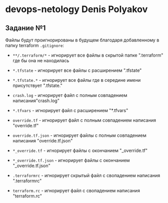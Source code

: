 # devops-netology Denis Polyakov
## Задание №1

Файлы будут проигнорированы в будущем благодаря добавленному в папку terraform `.gitignore`:
- `**/.terraform/*` - игнорирует все файлы в скрытой папке ".terraform" где бы она не находилась
- `*.tfstate` - игнорирует все файлы с расширением ".tfstate"
- `*.tfstate.*` - игнорирует все файлы где в середине имени присутствует ".tfstate."
- `crash.log` - игнорирует файл с полным совпадением написания"crash.log"
- `*.tfvars` - игнорирует файл с расширением "*.tfvars"
- `override.tf` - игнорирует файл с полным совпадением написания "override.tf"
- `override.tf.json` - игнорирует файлы с полным совпадением написания "override.tf.json"

- `*_override.tf` - игнорирует файлы с окончанием "_override.tf"
- `*_override.tf.json` - игнорирует файлы с окончанием "_override.tf.json"
- `.terraformrc` - игнорирует скрытый файл с свопадением написания ".terraformrc"
- `terraform.rc` - игнорирует файл с свопадением написания "terraform.rc"
